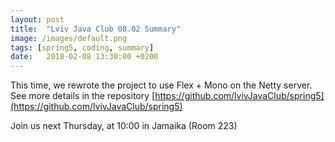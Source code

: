 ```yaml
---
layout: post
title:  "Lviv Java Club 08.02 Summary"
image: /images/default.png
tags: [spring5, coding, summary]
date:   2018-02-08 13:30:00 +0200
---
```


This time, we rewrote the project to use Flex + Mono on the Netty server.
See more details in the repository [https://github.com/lvivJavaClub/spring5](https://github.com/lvivJavaClub/spring5)

Join us next Thursday, at 10:00 in Jamaika (Room 223)
